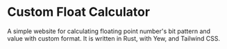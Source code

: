 # Custom Float Calculator
A simple website for calculating floating point number's bit pattern and value with custom format.
It is written in Rust, with Yew, and Tailwind CSS.

